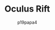 ---
author: p19papa4
title: Oculus Rift
year: 2012
image_url: /images/oculus-rift.png
caption: Το Oculus Rift είναι μια ειδικά σχεδιασμένη οθόνη εικονικής πραγματικότητας που χρησιμοποιεί υπερσύγχρονα συστήματα οθόνης, οπτικά και ρυθμούς ανανέωσης για να παρέχει υψηλό επίπεδο οπτικής πιστότητας και καθηλωτικό, ευρύ οπτικό πεδίο. 
license_url: "https://en.wikipedia.org/wiki/Oculus_Rift#/media/File:Oculus-Rift-CV1-Headset-Front_with_transparent_background.png" 
categories:
  - Εικονική πραγματικότητα
  - Ivan Sutherland
  - Τεχνητή Πραγματικότητα
  - Σύστημα Εισόδου
tags:
  - Oculus 
  - Meta 
---